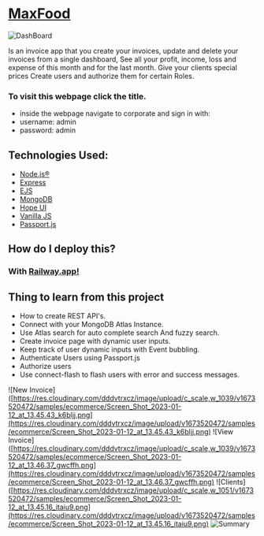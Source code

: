 # [MaxFood](https://maxfood.up.railway.app/)
![DashBoard](https://res.cloudinary.com/dddvtrxcz/image/upload/v1673520472/samples/ecommerce/Screen_Shot_2023-01-12_at_13.44.51_vwgld5.png)

Is an invoice app that you create your invoices, update and delete your invoices from a single dashboard,
See all your profit, income, loss and expense of this month and for the last month.
Give your clients special prices
Create users and authorize them for certain Roles.
### To visit this webpage click the title.
- inside the webpage navigate to corporate and sign in with:
- username: admin
- password: admin

## Technologies Used:
- [Node.js®](https://nodejs.org/en/)
- [Express](https://expressjs.com/)
- [EJS](https://ejs.co/)
- [MongoDB](https://www.mongodb.com/)
- [Hope UI](https://hopeui.iqonic.design/)
- [Vanilla JS]()
- [Passport.js](https://www.passportjs.org/)


## How do I deploy this?
### With [Railway.app!](https://railway.app/)

## Thing to learn from this project
- How to create REST API's.
- Connect with your MongoDB Atlas Instance.
- Use Atlas search for auto complete search And fuzzy search.
- Create invoice page with dynamic user inputs.
- Keep track of user dynamic inputs with Event bubbling.
- Authenticate Users using Passport.js
- Authorize users
- Use connect-flash to flash users with error and success messages.

![New Invoice]([https://res.cloudinary.com/dddvtrxcz/image/upload/c_scale,w_1039/v1673520472/samples/ecommerce/Screen_Shot_2023-01-12_at_13.45.43_k6bljj.png](https://res.cloudinary.com/dddvtrxcz/image/upload/v1673520472/samples/ecommerce/Screen_Shot_2023-01-12_at_13.45.43_k6bljj.png)
![View Invoice]([https://res.cloudinary.com/dddvtrxcz/image/upload/c_scale,w_1039/v1673520472/samples/ecommerce/Screen_Shot_2023-01-12_at_13.46.37_gwcffh.png](https://res.cloudinary.com/dddvtrxcz/image/upload/v1673520472/samples/ecommerce/Screen_Shot_2023-01-12_at_13.46.37_gwcffh.png)
![Clients]([https://res.cloudinary.com/dddvtrxcz/image/upload/c_scale,w_1051/v1673520472/samples/ecommerce/Screen_Shot_2023-01-12_at_13.45.16_itaiu9.png](https://res.cloudinary.com/dddvtrxcz/image/upload/v1673520472/samples/ecommerce/Screen_Shot_2023-01-12_at_13.45.16_itaiu9.png)
![Summary](https://res.cloudinary.com/dddvtrxcz/image/upload/v1673520472/samples/ecommerce/Screen_Shot_2023-01-12_at_13.47.08_heipsx.png)
